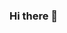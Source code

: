 ### Hi there 👋

<!--
- 🔭 I’m currently looking for an opportunities as a Computer Vision Engineer and a Deep Learning Engineer.
- 🌱 I’m currently learning cutting-edge techniques regarding CV, DL.
- 👯 I’m looking to collaborate on various computer vision projects.
- 📫 How to reach me:
      
    <a href="https://www.linkedin.com/in/chandra-prakash-singh-35912665/">
    <img align="left" alt="Chandra Prakash Singh | Linkedin" width="24px" src="https://github.com/chandra ps-612/chandra ps-612/blob/master/assets/Linkedin.svg" />
  </a>
    <a href="https://www.kaggle.com/chandraps31">
    <img align="left" alt="Chandra Prakash Singh | Kaggle" width="50px" height="30px" src="https://github.com/chandra ps-612/chandraps-612/blob/master/assets/kaggle.png" />
   </a>
-->
